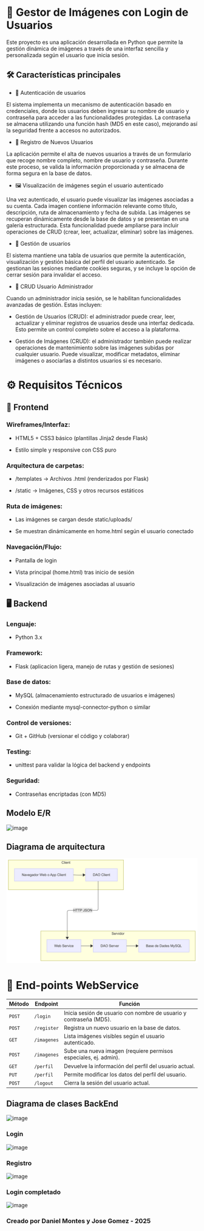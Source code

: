# 📸 Gestor de Imágenes con Login de Usuarios
Este proyecto es una aplicación desarrollada en Python que permite la gestión dinámica de imágenes a través de una interfaz sencilla y personalizada según el usuario que inicia sesión.

## 🛠️ Características principales
- 🔐 Autenticación de usuarios

El sistema implementa un mecanismo de autenticación basado en credenciales, donde los usuarios deben ingresar su nombre de usuario y contraseña para acceder a las funcionalidades protegidas. La contraseña se almacena utilizando una función hash (MD5 en este caso), mejorando así la seguridad frente a accesos no autorizados.

- 👥 Registro de Nuevos Usuarios

La aplicación permite el alta de nuevos usuarios a través de un formulario que recoge nombre completo, nombre de usuario y contraseña. Durante este proceso, se valida la información proporcionada y se almacena de forma segura en la base de datos.

- 🖼️ Visualización de imágenes según el usuario autenticado

Una vez autenticado, el usuario puede visualizar las imágenes asociadas a su cuenta. Cada imagen contiene información relevante como título, descripción, ruta de almacenamiento y fecha de subida. Las imágenes se recuperan dinámicamente desde la base de datos y se presentan en una galería estructurada. Esta funcionalidad puede ampliarse para incluir operaciones de CRUD (crear, leer, actualizar, eliminar) sobre las imágenes.

-  👨 Gestión de usuarios

El sistema mantiene una tabla de usuarios que permite la autenticación, visualización y gestión básica del perfil del usuario autenticado. Se gestionan las sesiones mediante cookies seguras, y se incluye la opción de cerrar sesión para invalidar el acceso.

-  🔧 CRUD Usuario Administrador

 Cuando un administrador inicia sesión, se le habilitan funcionalidades avanzadas de gestión. Estas incluyen:

- Gestión de Usuarios (CRUD): el administrador puede crear, leer, actualizar y eliminar registros de usuarios desde una interfaz dedicada. Esto permite un control completo sobre el acceso a la plataforma.

- Gestión de Imágenes (CRUD): el administrador también puede realizar operaciones de mantenimiento sobre las imágenes subidas por cualquier usuario. Puede visualizar, modificar metadatos, eliminar imágenes o asociarlas a distintos usuarios si es necesario.

# ⚙️ Requisitos Técnicos
## 🎨 Frontend
### Wireframes/Interfaz:

- HTML5 + CSS3 básico (plantillas Jinja2 desde Flask)

- Estilo simple y responsive con CSS puro

### Arquitectura de carpetas:

- /templates → Archivos .html (renderizados por Flask)

- /static → Imágenes, CSS y otros recursos estáticos

### Ruta de imágenes:

- Las imágenes se cargan desde static/uploads/

- Se muestran dinámicamente en home.html según el usuario conectado

### Navegación/Flujo:

- Pantalla de login

- Vista principal (home.html) tras inicio de sesión

- Visualización de imágenes asociadas al usuario

## 🖥️ Backend
### Lenguaje:

- Python 3.x

### Framework:

- Flask (aplicacion ligera, manejo de rutas y gestión de sesiones)

### Base de datos:

- MySQL (almacenamiento estructurado de usuarios e imágenes)

- Conexión mediante mysql-connector-python o similar

### Control de versiones:

- Git + GitHub (versionar el código y colaborar)

### Testing:

- unittest para validar la lógica del backend y endpoints

### Seguridad:

- Contraseñas encriptadas (con MD5)

## Modelo E/R

![image](https://github.com/user-attachments/assets/08b09712-ac63-47d3-8a7c-5863d0c34d0d)

## Diagrama de arquitectura

![Diagrama d'arquitectura](diagramaArquitectura.png)

# 🔌 End-points WebService

| **Método** | **Endpoint**       | **Función**                                                   |
|------------|--------------------|----------------------------------------------------------------|
| `POST`     | `/login`           | Inicia sesión de usuario con nombre de usuario y contraseña (MD5). |
| `POST`     | `/register`        | Registra un nuevo usuario en la base de datos.                |
| `GET`      | `/imagenes`        | Lista imágenes visibles según el usuario autenticado.         |
| `POST`     | `/imagenes`        | Sube una nueva imagen (requiere permisos especiales, ej. admin). |
| `GET`      | `/perfil`          | Devuelve la información del perfil del usuario actual.        |
| `PUT`      | `/perfil`          | Permite modificar los datos del perfil del usuario.           |
| `POST`     | `/logout`          | Cierra la sesión del usuario actual.                          |

## Diagrama de clases BackEnd

![image](https://github.com/user-attachments/assets/0414979f-b52f-47a8-bf16-11d8c52ce316)

### Login
![image](https://github.com/user-attachments/assets/207fafb7-e5f4-4efa-8aaa-f5d2cbb6d90f)


### Registro
![image](https://github.com/user-attachments/assets/4f2d32bf-475d-4f03-a32c-e122fedab399)


### Login completado
![image](https://github.com/user-attachments/assets/72385626-74a1-4e47-9322-e00fb28905c3)


### Creado por Daniel Montes y Jose Gomez - 2025
